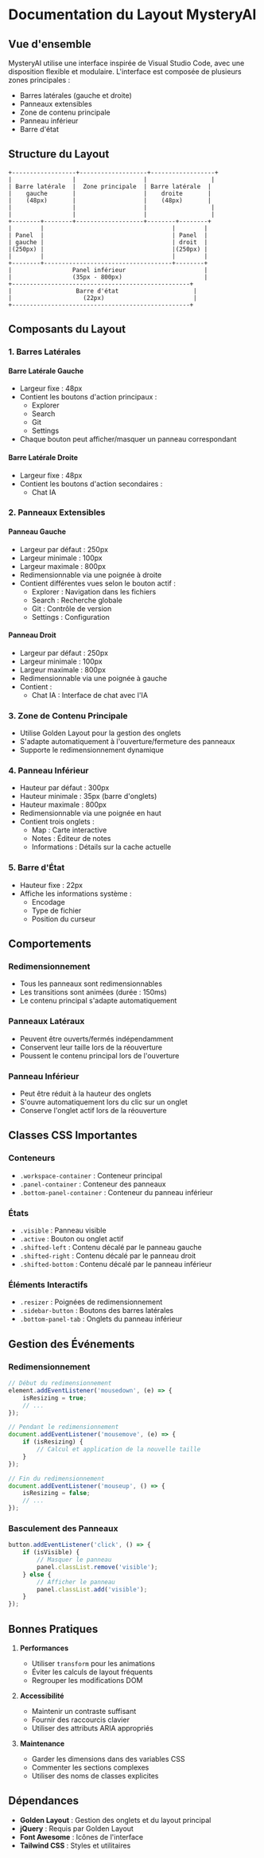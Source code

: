 # Documentation du Layout MysteryAI

## Vue d'ensemble

MysteryAI utilise une interface inspirée de Visual Studio Code, avec une disposition flexible et modulaire. L'interface est composée de plusieurs zones principales :

- Barres latérales (gauche et droite)
- Panneaux extensibles
- Zone de contenu principale
- Panneau inférieur
- Barre d'état

## Structure du Layout

```
+------------------+-------------------+------------------+
|                 |                   |                  |
| Barre latérale  |  Zone principale  | Barre latérale  |
|    gauche       |                   |    droite       |
|    (48px)       |                   |    (48px)       |
|                 |                   |                  |
|                 |                   |                  |
+--------+--------+-------------------+--------+--------+
|        |                                    |        |
| Panel  |                                    | Panel  |
| gauche |                                    | droit  |
|(250px) |                                    |(250px) |
|        |                                    |        |
+--------+------------------------------------+--------+
|                 Panel inférieur                      |
|                 (35px - 800px)                       |
+--------------------------------------------------+
|                  Barre d'état                     |
|                    (22px)                         |
+--------------------------------------------------+
```

## Composants du Layout

### 1. Barres Latérales

#### Barre Latérale Gauche
- Largeur fixe : 48px
- Contient les boutons d'action principaux :
  - Explorer
  - Search
  - Git
  - Settings
- Chaque bouton peut afficher/masquer un panneau correspondant

#### Barre Latérale Droite
- Largeur fixe : 48px
- Contient les boutons d'action secondaires :
  - Chat IA

### 2. Panneaux Extensibles

#### Panneau Gauche
- Largeur par défaut : 250px
- Largeur minimale : 100px
- Largeur maximale : 800px
- Redimensionnable via une poignée à droite
- Contient différentes vues selon le bouton actif :
  - Explorer : Navigation dans les fichiers
  - Search : Recherche globale
  - Git : Contrôle de version
  - Settings : Configuration

#### Panneau Droit
- Largeur par défaut : 250px
- Largeur minimale : 100px
- Largeur maximale : 800px
- Redimensionnable via une poignée à gauche
- Contient :
  - Chat IA : Interface de chat avec l'IA

### 3. Zone de Contenu Principale
- Utilise Golden Layout pour la gestion des onglets
- S'adapte automatiquement à l'ouverture/fermeture des panneaux
- Supporte le redimensionnement dynamique

### 4. Panneau Inférieur
- Hauteur par défaut : 300px
- Hauteur minimale : 35px (barre d'onglets)
- Hauteur maximale : 800px
- Redimensionnable via une poignée en haut
- Contient trois onglets :
  - Map : Carte interactive
  - Notes : Éditeur de notes
  - Informations : Détails sur la cache actuelle

### 5. Barre d'État
- Hauteur fixe : 22px
- Affiche les informations système :
  - Encodage
  - Type de fichier
  - Position du curseur

## Comportements

### Redimensionnement
- Tous les panneaux sont redimensionnables
- Les transitions sont animées (durée : 150ms)
- Le contenu principal s'adapte automatiquement

### Panneaux Latéraux
- Peuvent être ouverts/fermés indépendamment
- Conservent leur taille lors de la réouverture
- Poussent le contenu principal lors de l'ouverture

### Panneau Inférieur
- Peut être réduit à la hauteur des onglets
- S'ouvre automatiquement lors du clic sur un onglet
- Conserve l'onglet actif lors de la réouverture

## Classes CSS Importantes

### Conteneurs
- `.workspace-container` : Conteneur principal
- `.panel-container` : Conteneur des panneaux
- `.bottom-panel-container` : Conteneur du panneau inférieur

### États
- `.visible` : Panneau visible
- `.active` : Bouton ou onglet actif
- `.shifted-left` : Contenu décalé par le panneau gauche
- `.shifted-right` : Contenu décalé par le panneau droit
- `.shifted-bottom` : Contenu décalé par le panneau inférieur

### Éléments Interactifs
- `.resizer` : Poignées de redimensionnement
- `.sidebar-button` : Boutons des barres latérales
- `.bottom-panel-tab` : Onglets du panneau inférieur

## Gestion des Événements

### Redimensionnement
```javascript
// Début du redimensionnement
element.addEventListener('mousedown', (e) => {
    isResizing = true;
    // ...
});

// Pendant le redimensionnement
document.addEventListener('mousemove', (e) => {
    if (isResizing) {
        // Calcul et application de la nouvelle taille
    }
});

// Fin du redimensionnement
document.addEventListener('mouseup', () => {
    isResizing = false;
    // ...
});
```

### Basculement des Panneaux
```javascript
button.addEventListener('click', () => {
    if (isVisible) {
        // Masquer le panneau
        panel.classList.remove('visible');
    } else {
        // Afficher le panneau
        panel.classList.add('visible');
    }
});
```

## Bonnes Pratiques

1. **Performances**
   - Utiliser `transform` pour les animations
   - Éviter les calculs de layout fréquents
   - Regrouper les modifications DOM

2. **Accessibilité**
   - Maintenir un contraste suffisant
   - Fournir des raccourcis clavier
   - Utiliser des attributs ARIA appropriés

3. **Maintenance**
   - Garder les dimensions dans des variables CSS
   - Commenter les sections complexes
   - Utiliser des noms de classes explicites

## Dépendances

- **Golden Layout** : Gestion des onglets et du layout principal
- **jQuery** : Requis par Golden Layout
- **Font Awesome** : Icônes de l'interface
- **Tailwind CSS** : Styles et utilitaires
